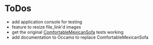 # ToDos

- add application console for testing
- feature to resize file_link'd images
- get the original [ComfortableMexicanSofa](https://github.com/comfy/comfortable-mexican-sofa) tests working
- add documentation to Occams to replace ComfortableMexicanSofa 